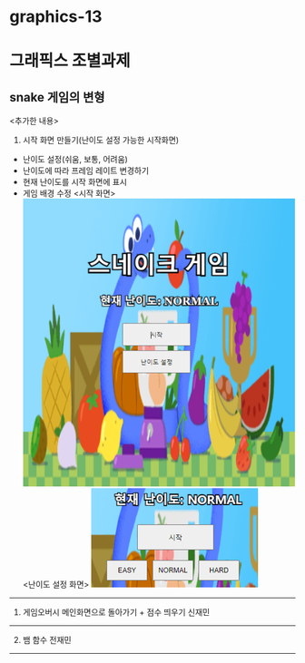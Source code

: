 # graphics-13

그래픽스 조별과제
==========================
snake 게임의 변형
--------------------------
<추가한 내용>
1. 시작 화면 만들기(난이도 설정 가능한 시작화면)
  + 난이도 설정(쉬움, 보통, 어려움)
  + 난이도에 따라 프레임 레이트 변경하기
  + 현재 난이도를 시작 화면에 표시
  + 게임 배경 수정
<시작 화면>   ![Alt text](https://github.com/rex6928/code/blob/main/menu.PNG)
<난이도 설정 화면>   ![Alt text](https://github.com/rex6928/code/blob/main/difficult%20menu.PNG)
* * *

1. 게임오버시 메인화면으로 돌아가기 + 점수 띄우기
   신재민
* * *
2. 뱀 함수 
  전재민
* * *
